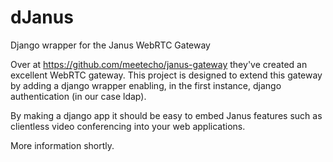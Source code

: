# dJanus
Django wrapper for the Janus WebRTC Gateway

Over at https://github.com/meetecho/janus-gateway they've created an excellent WebRTC gateway. This project is designed to extend this gateway by adding a django wrapper enabling, in the first instance, django authentication (in our case ldap).

By making a django app it should be easy to embed Janus features such as clientless video conferencing into your web applications. 

More information shortly.
